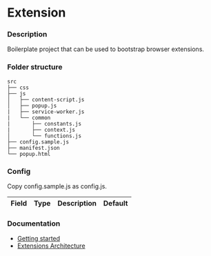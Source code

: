 # Extension

### Description

Boilerplate project that can be used to bootstrap browser extensions.  

### Folder structure
```
src
├── css
├── js
│   ├── content-script.js
│   ├── popup.js
|   ├── service-worker.js
|   └── common
|       ├── constants.js
|       ├── context.js
│       └── functions.js
├── config.sample.js
├── manifest.json
└── popup.html
```

### Config

Copy config.sample.js as config.js.

| Field | Type | Description | Default |
| ----- | ---- | ----------- | ------- |

### Documentation

- [Getting started](https://developer.chrome.com/docs/extensions/mv3/getstarted/)
- [Extensions Architecture](https://developer.chrome.com/docs/extensions/mv3/architecture-overview/)
